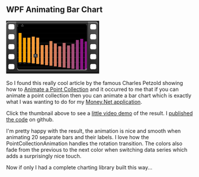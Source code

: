 
## WPF Animating Bar Chart

[![thumb](thumbnail.png)](https://youtu.be/RJA1Hk79Jbs)

So I found this really cool article by the famous Charles Petzold showing how to [Animate a Point
Collection](https://docs.microsoft.com/en-us/archive/msdn-magazine/2007/july/foundations-extending-the-wpf-animation-classes)
and it occurred to me that if you can animate a point collection then you can animate a bar chart
which is exactly what I was wanting to do for my [Money.Net
application](http://lovettsoftware.com/#posts/mymoney.net/).

Click the thumbnail above to see a [little video demo](https://youtu.be/RJA1Hk79Jbs) of the result.  I [published the code](https://github.com/clovett/tools/tree/master/WpfAnimatingBarChart) on github.

I'm pretty happy with the result, the animation is nice and smooth when
animating 20 separate bars and their labels.  I love how the PointCollectionAnimation handles the rotation transition.  The colors
also fade from the previous to the next color when switching data series
which adds a surprisingly nice touch.

Now if only I had a complete charting library built this way...